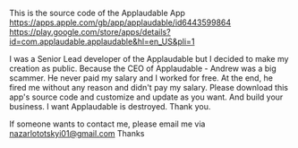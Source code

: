 This is the source code of the Applaudable App
https://apps.apple.com/gb/app/applaudable/id6443599864
https://play.google.com/store/apps/details?id=com.applaudable.applaudable&hl=en_US&pli=1

I was a Senior Lead developer of the Applaudable but I decided to make my creation as public.
Because the CEO of Applaudable - Andrew was a big scammer.
He never paid my salary and I worked for free.
At the end, he fired me without any reason and didn't pay my salary.
Please download this app's source code and customize and update as you want.
And build your business.
I want Applaudable is destroyed.
Thank you.

If someone wants to contact me, please email me via nazarlototskyi01@gmail.com
Thanks
